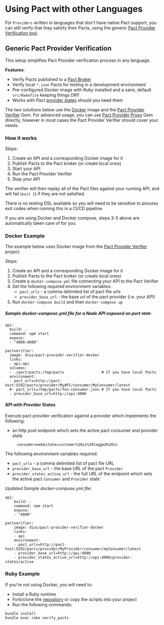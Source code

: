 # Using Pact with other Languages

For `Providers` written in languages that don't have native Pact support, you
can still verify that they satisfy their Pacts, using the generic
[Pact Provider Verification tool](https://github.com/pact-foundation/pact-provider-verifier).

## Generic Pact Provider Verification

This setup simplifies Pact Provider verification process in any language.

**Features**:

* Verify Pacts published to a [Pact Broker](https://github.com/bethesque/pact_broker)
* Verify local `*.json` Pacts for testing in a development environment
* Pre-configured Docker image with Ruby installed and a sane, default `src/Rakefile` keeping things DRY
* Works with Pact [provider states](https://github.com/realestate-com-au/pact/wiki/Provider-states) should you need them

The two solutions below use the [Docker](https://github.com/DiUS/pact-provider-verifier-docker) image
and the [Pact Provider Verifier](https://github.com/pact-foundation/pact-provider-verifier)
Gem. For advanced usage, you can use
[Pact Provider Proxy](https://github.com/bethesque/pact-provider-proxy) Gem
directly, however in most cases the Pact Provider Verifier should cover your needs.

### How it works

*Steps*:

1. Create an API and a corresponding Docker image for it
1. Publish Pacts to the Pact broker (or create local ones)
1. Start your API
1. Run the Pact Provider Verifier
1. Stop your API

The verifier will then replay all of the Pact files against your running API, and will fail (`exit 1`) if they are not satisfied.

There is no testing DSL available so you will need to be sensitive to process exit codes when running this in a CI/CD pipeline.

If you are using Docker and Docker compose, steps 3-5 above are automatically taken care of for you.

### Docker Example

The example below uses Docker image from the [Pact Provider Verifier](https://github.com/DiUS/pact-provider-verifier-docker) project.

*Steps*:

1. Create an API and a corresponding Docker image for it
1. Publish Pacts to the Pact broker (or create local ones)
1. Create a `docker-compose.yml` file connecting your API to the Pact Verifier
1. Set the following required environment variables:
   * `pact_urls` - a comma delimited list of pact file urls
   * `provider_base_url` - the base url of the pact provider (i.e. your API)
1. Run `docker-compose build` and then `docker-compose up`

##### Sample docker-compose.yml file for a Node API exposed on port `4000`:

```
api:
  build: .
  command: npm start
  expose:
  - "4000:4000"

pactverifier:
  image: dius/pact-provider-verifier-docker
  links:
  - api:api
  volumes:
  - ./pact/pacts:/tmp/pacts                 # If you have local Pacts
  environment:
  - pact_urls=http://pact-host:9292/pacts/provider/MyAPI/consumer/MyConsumer/latest
  #- pact_urls=/tmp/pacts/foo-consumer.json # If you have local Pacts
  - provider_base_url=http://api:4000
```

#### API with Provider States

Execute pact provider verification against a provider which implements the following:

* an http post endpoint which sets the active pact consumer and provider state

		consumer=web&state=customer%20is%20logged%20in

The following environment variables required:

* `pact_urls` - a comma delimited list of pact file URL
* `provider_base_url` - the base URL of the pact `Provider`
* `provider_states_active_url` - the full URL of the endpoint which sets the active pact `Consumer` and `Provider` state`

*Updated Sample docker-compose.yml file:*

	api:
		build: .
		command: npm start
		expose:
		- "4000"

	pactverifier:
		image: dius/pact-provider-verifier-docker
		links:
		- api
		environment:
		- pact_urls=http://pact-host:9292/pacts/provider/MyProvider/consumer/myConsumer/latest
		- provider_base_url=http://api:4000
		- provider_states_active_url=http://api:4000/provider-states/active


### Ruby Example

If you're not using Docker, you will need to:

* Install a Ruby runtime
* Fork/clone the [repository](https://github.com/DiUS/pact-provider-verifier-docker) or copy the scripts into your project
* Run the following commands:

```
bundle install
bundle exec rake verify_pacts
```
